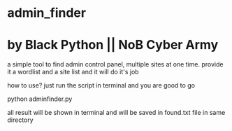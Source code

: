# admin_finder
# by Black Python || NoB Cyber Army
a simple tool to find admin control panel, multiple sites at one time. provide it a wordlist and a site list and it will do it's job

how to use? just run the script in terminal and you are good to go

python adminfinder.py

all result will be shown in terminal and will be saved in found.txt file
in same directory
